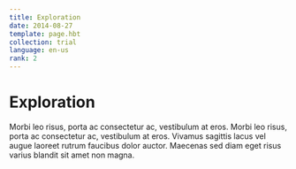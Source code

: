 ```yaml
---
title: Exploration
date: 2014-08-27
template: page.hbt
collection: trial
language: en-us
rank: 2
---
```


Exploration
===========

Morbi leo risus, porta ac consectetur ac, vestibulum at eros. Morbi leo risus, porta ac consectetur ac, vestibulum at eros. Vivamus sagittis lacus vel augue laoreet rutrum faucibus dolor auctor. Maecenas sed diam eget risus varius blandit sit amet non magna.